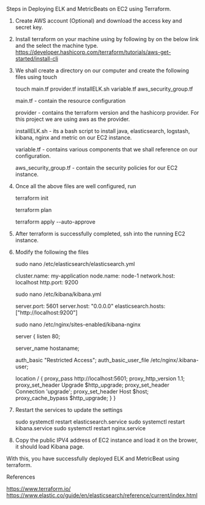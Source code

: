 Steps in Deploying ELK and MetricBeats on EC2 using Terraform.

1. Create AWS account (Optional) and download the access key and secret key.

2. Install terraform on your machine using by following by on the below link and the select the machine type.
    https://developer.hashicorp.com/terraform/tutorials/aws-get-started/install-cli

3. We shall create a directory on our computer and create the following files using touch

    touch main.tf provider.tf installELK.sh variable.tf aws_security_group.tf

    main.tf - contain the resource configuration

    provider - contains the terraform version and the hashicorp provider. For this project we are using aws as the provider.

    installELK.sh - its a bash script to install java, elasticsearch, logstash, kibana, nginx and metric on our EC2 instance.

    variable.tf - contains various components that we shall reference on our configuration.

    aws_security_group.tf - contain the security policies for our EC2 instance.

4. Once all the above files are well configured, run 

    terraform init

    terraform plan

    terraform apply --auto-approve

5. After terraform is successfully completed, ssh into the running EC2 instance.

6. Modify the following the files

    sudo nano /etc/elasticsearch/elasticsearch.yml

    cluster.name: my-application
    node.name: node-1
    network.host: localhost
    http.port: 9200

    sudo nano /etc/kibana/kibana.yml

    server.port: 5601
    server.host: "0.0.0.0"
    elasticsearch.hosts: ["http://localhost:9200"]

    sudo nano /etc/nginx/sites-enabled/kibana-nginx

    server {
    listen 80;
 
    server_name hostaname;
 
    auth_basic "Restricted Access";
    auth_basic_user_file /etc/nginx/.kibana-user;
 
    location / {
        proxy_pass http://localhost:5601;
        proxy_http_version 1.1;
        proxy_set_header Upgrade $http_upgrade;
        proxy_set_header Connection 'upgrade';
        proxy_set_header Host $host;
        proxy_cache_bypass $http_upgrade;
    }
}

7. Restart the services to update the settings

    sudo systemctl restart elasticsearch.service
    sudo systemctl restart kibana.service
    sudo systemctl restart nginx.service

8. Copy the public IPV4 address of EC2 instance and load it on the brower, it should load Kibana page.

With this, you have successfully deployed ELK and MetricBeat using terraform.

References

https://www.terraform.io/
https://www.elastic.co/guide/en/elasticsearch/reference/current/index.html

